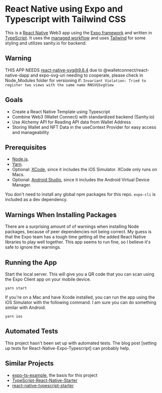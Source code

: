 # React Native using Expo and Typescript with Tailwind CSS

This is a [React Native](https://facebook.github.io/react-native/) Web3 app using the [Expo framework](https://expo.io) and written in [TypeScript](http://www.typescriptlang.org). It uses the [managed workflow](https://docs.expo.io/introduction/managed-vs-bare/) and uses [Tailwind](https://github.com/jaredh159/tailwind-react-native-classnames) for some styling and utilizes sanity.io for backend.

## Warning

THIS APP NEEDS react-native-svg@9.6.4 due to @walletconnect/react-native-dapp and expo-svg-uri needing to cooperate, please check in Node_Modules folder for versioning if:
 `Invariant Violation: Tried to register two views with the same name RNSVGSvgView`

## Goals

- Create a React Native Template using Typescript
- Combine Web3 (Wallet Connect) with standardized backend (Sanity.io)
- Use Alchemy API for Reading API data from Wallet Address
- Storing Wallet and NFT Data in the useContext Provider for easy access and manageability

## Prerequisites

- [Node.js](https://nodejs.org/).
- [Yarn](https://yarnpkg.com/).
- Optional: [XCode](https://developer.apple.com/xcode/), since it includes the iOS Simulator. XCode only runs on Macs.
- Optional: [Android Studio](https://developer.android.com/studio), since it includes the Android Virtual Device Manager.

You don't need to install any global npm packages for this repo. `expo-cli` is included as a dev dependency.

## Warnings When Installing Packages

There are a surprising amount of of warnings when installing Node packages, because of peer dependencies not being correct. My guess is that the Expo team has a tough time getting all the added React Native libraries to play well together. This app seems to run fine, so I believe it's safe to ignore the warnings.

## Running the App

Start the local server. This will give you a QR code that you can scan using the Expo Client app on your mobile device.

```shell
yarn start
```

If you're on a Mac and have Xcode installed, you can run the app using the iOS Simulator with the following command. I am sure you can do something similar with Android.

```shell
yarn ios
```

## Automated Tests

This project hasn't been set up with automated tests. The blog post [setting up tests for React-Native-Expo-Typescript] can probably help.

## Similar Projects

- [expo-ts-example](https://github.com/dalcib/expo-ts-example), the basis for this project
- [TypeScript-React-Native-Starter](https://github.com/Microsoft/TypeScript-React-Native-Starter)
- [react-native-typescript-starter](https://github.com/cbrevik/react-native-typescript-starter)
